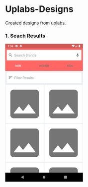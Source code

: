 # Uplabs-Designs

Created designs from uplabs. 

### 1. Seach Results

<img src="SearchResults/screenshots/screenshot_1.png" width="250"/>
